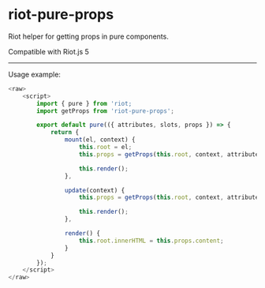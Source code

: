 # riot-pure-props
 Riot helper for getting props in pure components.

Compatible with Riot.js 5

---
Usage example:

```javascript
<raw>
    <script> 
        import { pure } from 'riot;
        import getProps from 'riot-pure-props';

        export default pure(({ attributes, slots, props }) => {
            return {
                mount(el, context) {
                    this.root = el;
                    this.props = getProps(this.root, context, attributes, props);

                    this.render();
                },

                update(context) {
                    this.props = getProps(this.root, context, attributes, props);

                    this.render();
                },

                render() {
                    this.root.innerHTML = this.props.content;
                }
            }
        });
    </script>
</raw>
```
